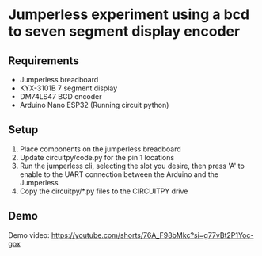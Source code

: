 # Jumperless experiment using a bcd to seven segment display encoder

## Requirements

- Jumperless breadboard
- KYX-3101B 7 segment display
- DM74LS47 BCD encoder
- Arduino Nano ESP32 (Running circuit python)

## Setup

1. Place components on the jumperless breadboard
2. Update circuitpy/code.py for the pin 1 locations
3. Run the jumperless cli, selecting the slot you desire, then press 'A' to enable to the UART connection between the Arduino and the Jumperless
4. Copy the circuitpy/*.py files to the CIRCUITPY drive

## Demo

Demo video: https://youtube.com/shorts/76A_F98bMkc?si=g77vBt2P1Yoc-gox
